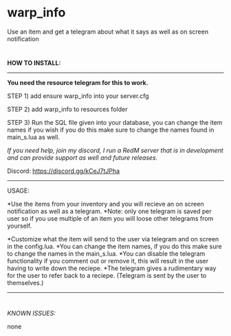 # warp_info
Use an item and get a telegram about what it says as well as on screen notification

#
**HOW TO INSTALL:**

---------------------------
**You need the resource telegram for this to work.**

STEP 1) add ensure warp_info into your server.cfg

STEP 2) add warp_info to resources folder

STEP 3) Run the SQL file given into your database, you can change the item names if you wish if you do this make sure to change the names found in main_s.lua as well.

*If you need help, join my discord, I run a RedM server that is in development and can provide support as well and future releases.*

Discord: https://discord.gg/kCeJ7tJPha

---------------------------

USAGE:

*Use the items from your inventory and you will recieve an on screen notification as well as a telegram. 
  *Note: only one telegram is saved per user so if you use multiple of an item you will loose other telegrams from yourself.

*Customize what the item will send to the user via telegram and on screen in the config.lua.
*You can change the item names, if you do this make sure to change the names in the main_s.lua.
*You can disable the telegram functionality if you comment out or remove it, this will result in the user having to write down the reciepe. 
*The telegram gives a rudimentary way for the user to refer back to a reciepe. (Telegram is sent by the user to themselves.)

---------------------------

#
*KNOWN ISSUES:*

none


